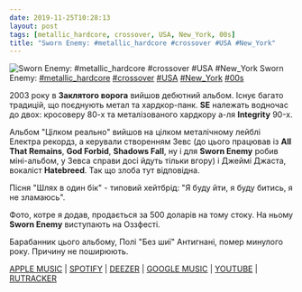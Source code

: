 ```yaml
---
date: 2019-11-25T10:28:13
layout: post
tags: [metallic_hardcore, crossover, USA, New_York, 00s]
title: "Sworn Enemy: #metallic_hardcore #crossover #USA #New_York"
---
```

![Sworn Enemy: #metallic_hardcore #crossover #USA #New_York](/assets/photos/photo_810@25-11-2019_10-28-13.jpg)
Sworn Enemy: [#metallic_hardcore](/tags/#metallic_hardcore) [#crossover](/tags/#crossover) [#USA](/tags/#USA) [#New_York](/tags/#New_York) [#00s](/tags/#00s)

2003 року в **Заклятого ворога** вийшов дебютний альбом. Існує багато традицій, що поєднують метал та хардкор-панк. **SE** належать водночас до двох: кросоверу 80-х та металізованого хардкору а-ля **Integrity** 90-х.

Альбом &quot;Цілком реально&quot; вийшов на цілком металічному лейблі Електра рекордз, а керували створенням Зевс (до цього працював із **All That Remains**, **God Forbid**, **Shadows Fall**, ну і для **Sworn Enemy** робив міні-альбом, у Зевса справи досі йдуть тільки вгору) і Джеймі Джаста, вокаліст **Hatebreed**. Так що злоба тут відповідна.

Пісня &quot;Шлях в один бік&quot; - типовий хейтбрід: &quot;Я буду йти, я буду битись, я не зламаюсь&quot;.

Фото, котре я додав, продається за 500 доларів на тому стоку. На ньому **Sworn Enemy** виступають на Оззфесті.

Барабанник цього альбому, Полі &quot;Без шиї&quot; Антигнані, помер минулого року. Причину не поширюють.

[APPLE MUSIC](https://music.apple.com/bs/album/as-real-as-it-gets/357785972) | [SPOTIFY](https://open.spotify.com/album/5jOrOQlAwdDFYZYmcdngtv) | [DEEZER](https://www.deezer.com/album/512444?utm_source=deezer&amp;utm_content=album-512444&amp;utm_term=1601611822_1574670397&amp;utm_medium=web) | [GOOGLE MUSIC](https://play.google.com/music/m/B2wrkpyvmx2kltpsggbh6rtziam?t=As_Real_as_It_Gets_-_Sworn_Enemy) | [YOUTUBE](https://www.youtube.com/playlist?list=OLAK5uy_mGz4ZxQl_aiMCRgfZyuO_Rn0swWs6zAQg) | [RUTRACKER](https://rutracker.org/forum/viewtopic.php?t=3734254)